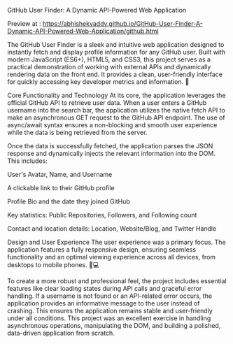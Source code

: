 GitHub User Finder: A Dynamic API-Powered Web Application

Preview at : https://abhishekyaddv.github.io/GitHub-User-Finder-A-Dynamic-API-Powered-Web-Application/github.html

The GitHub User Finder is a sleek and intuitive web application designed to instantly fetch and display profile information for any GitHub user. Built with modern JavaScript (ES6+), HTML5, and CSS3, this project serves as a practical demonstration of working with external APIs and dynamically rendering data on the front end. It provides a clean, user-friendly interface for quickly accessing key developer metrics and information. 🔎

Core Functionality and Technology
At its core, the application leverages the official GitHub API to retrieve user data. When a user enters a GitHub username into the search bar, the application utilizes the native fetch API to make an asynchronous GET request to the GitHub API endpoint. The use of async/await syntax ensures a non-blocking and smooth user experience while the data is being retrieved from the server.

Once the data is successfully fetched, the application parses the JSON response and dynamically injects the relevant information into the DOM. This includes:

User's Avatar, Name, and Username

A clickable link to their GitHub profile

Profile Bio and the date they joined GitHub

Key statistics: Public Repositories, Followers, and Following count

Contact and location details: Location, Website/Blog, and Twitter Handle

Design and User Experience
The user experience was a primary focus. The application features a fully responsive design, ensuring seamless functionality and an optimal viewing experience across all devices, from desktops to mobile phones. 📱💻

To create a more robust and professional feel, the project includes essential features like clear loading states during API calls and graceful error handling. If a username is not found or an API-related error occurs, the application provides an informative message to the user instead of crashing. This ensures the application remains stable and user-friendly under all conditions. This project was an excellent exercise in handling asynchronous operations, manipulating the DOM, and building a polished, data-driven application from scratch.
